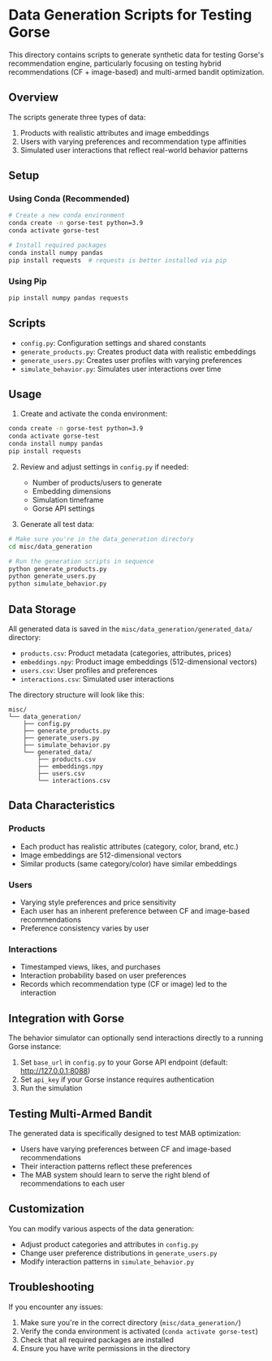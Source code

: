 # Data Generation Scripts for Testing Gorse

This directory contains scripts to generate synthetic data for testing Gorse's recommendation engine, particularly focusing on testing hybrid recommendations (CF + image-based) and multi-armed bandit optimization.

## Overview

The scripts generate three types of data:
1. Products with realistic attributes and image embeddings
2. Users with varying preferences and recommendation type affinities
3. Simulated user interactions that reflect real-world behavior patterns

## Setup

### Using Conda (Recommended)
```bash
# Create a new conda environment
conda create -n gorse-test python=3.9
conda activate gorse-test

# Install required packages
conda install numpy pandas
pip install requests  # requests is better installed via pip
```

### Using Pip
```bash
pip install numpy pandas requests
```

## Scripts

- `config.py`: Configuration settings and shared constants
- `generate_products.py`: Creates product data with realistic embeddings
- `generate_users.py`: Creates user profiles with varying preferences
- `simulate_behavior.py`: Simulates user interactions over time

## Usage

1. Create and activate the conda environment:
```bash
conda create -n gorse-test python=3.9
conda activate gorse-test
conda install numpy pandas
pip install requests
```

2. Review and adjust settings in `config.py` if needed:
   - Number of products/users to generate
   - Embedding dimensions
   - Simulation timeframe
   - Gorse API settings

3. Generate all test data:
```bash
# Make sure you're in the data_generation directory
cd misc/data_generation

# Run the generation scripts in sequence
python generate_products.py
python generate_users.py
python simulate_behavior.py
```

## Data Storage

All generated data is saved in the `misc/data_generation/generated_data/` directory:
- `products.csv`: Product metadata (categories, attributes, prices)
- `embeddings.npy`: Product image embeddings (512-dimensional vectors)
- `users.csv`: User profiles and preferences
- `interactions.csv`: Simulated user interactions

The directory structure will look like this:
```
misc/
└── data_generation/
    ├── config.py
    ├── generate_products.py
    ├── generate_users.py
    ├── simulate_behavior.py
    └── generated_data/
        ├── products.csv
        ├── embeddings.npy
        ├── users.csv
        └── interactions.csv
```

## Data Characteristics

### Products
- Each product has realistic attributes (category, color, brand, etc.)
- Image embeddings are 512-dimensional vectors
- Similar products (same category/color) have similar embeddings

### Users
- Varying style preferences and price sensitivity
- Each user has an inherent preference between CF and image-based recommendations
- Preference consistency varies by user

### Interactions
- Timestamped views, likes, and purchases
- Interaction probability based on user preferences
- Records which recommendation type (CF or image) led to the interaction

## Integration with Gorse

The behavior simulator can optionally send interactions directly to a running Gorse instance:
1. Set `base_url` in `config.py` to your Gorse API endpoint (default: http://127.0.0.1:8088)
2. Set `api_key` if your Gorse instance requires authentication
3. Run the simulation

## Testing Multi-Armed Bandit

The generated data is specifically designed to test MAB optimization:
- Users have varying preferences between CF and image-based recommendations
- Their interaction patterns reflect these preferences
- The MAB system should learn to serve the right blend of recommendations to each user

## Customization

You can modify various aspects of the data generation:
- Adjust product categories and attributes in `config.py`
- Change user preference distributions in `generate_users.py`
- Modify interaction patterns in `simulate_behavior.py`

## Troubleshooting

If you encounter any issues:
1. Make sure you're in the correct directory (`misc/data_generation/`)
2. Verify the conda environment is activated (`conda activate gorse-test`)
3. Check that all required packages are installed
4. Ensure you have write permissions in the directory 
